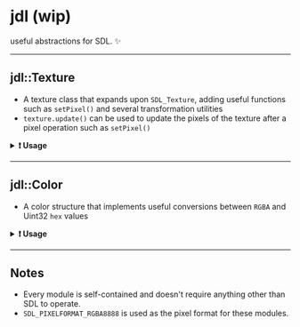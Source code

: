 # jdl (wip)

useful abstractions for SDL. ✨

---

## jdl::Texture

- A texture class that expands upon `SDL_Texture`, adding useful functions such as `setPixel()` and several transformation utilities
- `texture.update()` can be used to update the pixels of the texture after a pixel operation such as `setPixel()`

<details>
<summary><b>❗ Usage</b></summary>

- ### Creating a texture

  From a surface

  ```c++
  SDL_Surface* image = IMG_Load("image.png");
  jdl::Texture texture(renderer, image); // you need to pass in an SDL_Renderer*
  ```

  **OR**
  
  A blank texture

  ```c++
  jdl::Texture texture(renderer, 1000, 1000);
  ```

- ### Transforming a texture

  ```c++
  texture.setPosition(windowWidth / 2, windowHeight / 2); // position at screen center
  texture.setSize(512, 512); // 512 x 512 pixels
  ```

- ### Modifying a texture

  ```c++
  texture.setPixel(100, 100, 0xFF00FFFF); // set pixel at (100, 100) to pink
  texture.update(); // update texture pixels
  ```

  With *jdl::Color*

  ```c++
  texture.setPixel(100, 100, jdl::Color(255, 0, 255, 255).hex()); // set pixel at (100, 100) to pink
  texture.update();
  ```

- ### Rendering a texture with SDL

  ```c++
  SDL_RenderCopyEx(renderer,
                   texture.getSDLTexture(),
                   texture.getSDLCropRect(),
                   texture.getSDLTransformRect(),
                   texture.getRotation(),
                   texture.getSDLCenterPoint(),
                   SDL_FLIP_NONE);
  ```

</details>

---

## jdl::Color

- A color structure that implements useful conversions between `RGBA` and Uint32 `hex` values

<details>
<summary><b>❗ Usage</b></summary>

- ### Creating a color

  ```c++
  jdl::Color myColor1(255, 0, 255, 255); // specifying the alpha channel is optional

  jdl::Color myColor2(0xFF00FFFF);
  ```

- ### Updating/setting a color

  ```c++
  myColor1.set(255, 255, 0, 255);
  myColor1.set(0xFFFF00FF);
  ```

- ### Reading from a color

  ```c++
  Uint8 r = myColor1.r();
  Uint8 g = myColor1.g();
  Uint8 b = myColor1.b();
  Uint8 a = myColor1.a();

  Uint32 hex = myColor1.hex();
  ```

</details>

---

## Notes

- Every module is self-contained and doesn't require anything other than SDL to operate.
- `SDL_PIXELFORMAT_RGBA8888` is used as the pixel format for these modules.
